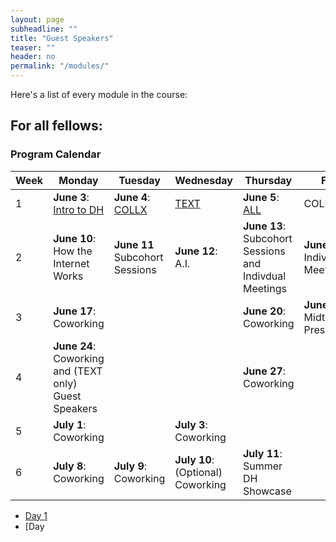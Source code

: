 ```yaml
---
layout: page
subheadline: ""
title: "Guest Speakers"
teaser: ""
header: no
permalink: "/modules/"
---
```

Here's a list of every module in the course:

## For all fellows:
### Program Calendar

| Week | Monday   | Tuesday | Wednesday | Thursday | Friday  |
|-------|----------|--------|------------|---------|-------------|
| 1 | **June 3**: [Intro to DH](https://kam535.github.io/sturdy-broccoli/modules/day1)| **June 4**: [COLLX](https://kam535.github.io/sturdy-broccoli/collections/day2) | [TEXT](https://kam535.github.io/sturdy-broccoli/text/day2) | **June 5**: [ALL](https://kam535.github.io/sturdy-broccoli/modules/day3) | COLLX | TEXT | **June 6**: Subcohort Sessions | **June 7**: Critcal Data Visualization                                   |
| 2 | **June 10**: How the Internet Works | **June 11** Subcohort Sessions | **June 12**: A.I. | **June 13**: Subcohort Sessions and Indivdual Meetings | **June 14**: Individual Meetings                                            |
| 3 | **June 17**: Coworking|  | | **June 20**: Coworking| **June 21**: Midterm Presentations                                           |
| 4 | **June 24**: Coworking and (TEXT only) Guest Speakers |  |  | **June 27**: Coworking |                                         |
| 5 | **July 1**: Coworking |  | **July 3**: Coworking | |                                         |
| 6 | **July 8**: Coworking | **July 9**: Coworking | **July 10**: (Optional) Coworking | **July 11**: Summer DH Showcase |         
- [Day 1](https://kam535.github.io/sturdy-broccoli/modules/day1)
- [Day

